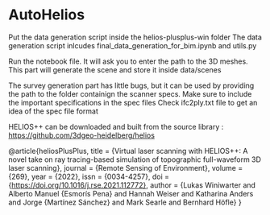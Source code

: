# AutoHelios

Put the data generation script inside the helios-plusplus-win folder
The data generation script inlcudes final_data_generation_for_bim.ipynb and utils.py

Run the notebook file. It will ask you to enter the path to the 3D meshes. This part will generate the scene and store it inside data/scenes

The survey generation part has little bugs, but it can be used by providing the path to the folder containign the scanner specs. 
Make sure to include the important specifications in the spec files
Check ifc2ply.txt file to get an idea of the spec file format

HELIOS++ can be downloaded and built from the source library : https://github.com/3dgeo-heidelberg/helios



@article{heliosPlusPlus,
title = {Virtual laser scanning with HELIOS++: 
A novel take on ray tracing-based simulation 
of topographic full-waveform 3D laser scanning},
journal = {Remote Sensing of Environment},
volume = {269},
year = {2022},
issn = {0034-4257},
doi = {https://doi.org/10.1016/j.rse.2021.112772},
author = {Lukas Winiwarter and Alberto Manuel {Esmorís Pena}
and Hannah Weiser and Katharina Anders 
and Jorge {Martínez Sánchez} and Mark Searle and Bernhard Höfle}
}
